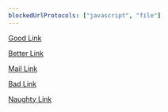 ```yaml
---
blockedUrlProtocols: ["javascript", "file"]
---
```


[Good Link](http://marked.js.org)

[Better Link](https://marked.js.org)

[Mail Link](mailto:marked@example.com)

[Bad Link](file:///etc/passwd)

[Naughty Link](javascript:alert('xss'))
